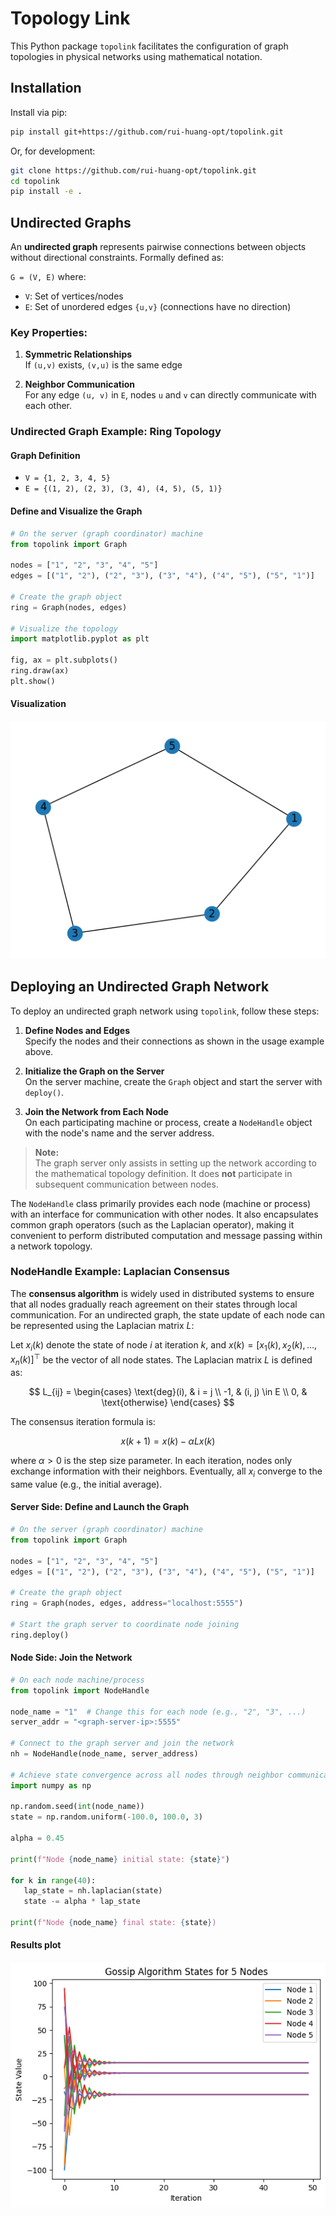 # Topology Link
This Python package `topolink` facilitates the configuration of graph topologies in physical networks using mathematical notation.

## Installation
Install via pip:

```bash
pip install git+https://github.com/rui-huang-opt/topolink.git
```

Or, for development:

```bash
git clone https://github.com/rui-huang-opt/topolink.git
cd topolink
pip install -e .
```

## Undirected Graphs
An **undirected graph** represents pairwise connections between objects without directional constraints. Formally defined as:

`G = (V, E)` where:  
- `V`: Set of vertices/nodes  
- `E`: Set of unordered edges `{u,v}` (connections have no direction)

### Key Properties:
1. **Symmetric Relationships**  
   If `(u,v)` exists, `(v,u)` is the same edge

2. **Neighbor Communication**  
   For any edge `(u, v)` in `E`, nodes `u` and `v` can directly communicate with each other.

### Undirected Graph Example: Ring Topology

#### **Graph Definition**
- `V = {1, 2, 3, 4, 5}`
- `E = {(1, 2), (2, 3), (3, 4), (4, 5), (5, 1)}`

#### **Define and Visualize the Graph**

```python
# On the server (graph coordinator) machine
from topolink import Graph

nodes = ["1", "2", "3", "4", "5"]
edges = [("1", "2"), ("2", "3"), ("3", "4"), ("4", "5"), ("5", "1")]

# Create the graph object
ring = Graph(nodes, edges)

# Visualize the topology
import matplotlib.pyplot as plt

fig, ax = plt.subplots()
ring.draw(ax)
plt.show()
```

#### **Visualization**

![Ring Topology Example](docs/images/ring_topology.png)

## Deploying an Undirected Graph Network

To deploy an undirected graph network using `topolink`, follow these steps:

1. **Define Nodes and Edges**  
   Specify the nodes and their connections as shown in the usage example above.

2. **Initialize the Graph on the Server**  
   On the server machine, create the `Graph` object and start the server with `deploy()`.

3. **Join the Network from Each Node**  
   On each participating machine or process, create a `NodeHandle` object with the node's name and the server address.

> **Note:**  
> The graph server only assists in setting up the network according to the mathematical topology definition.
It does **not** participate in subsequent communication between nodes.

The `NodeHandle` class primarily provides each node (machine or process) with an interface for communication with other nodes.
It also encapsulates common graph operators (such as the Laplacian operator), making it convenient to perform distributed computation and message passing within a network topology.

### NodeHandle Example: Laplacian Consensus

The **consensus algorithm** is widely used in distributed systems to ensure that all nodes gradually reach agreement on their states through local communication. For an undirected graph, the state update of each node can be represented using the Laplacian matrix $L$:

Let $x_i(k)$ denote the state of node $i$ at iteration $k$, and $x(k) = [x_1(k), x_2(k), \dots, x_n(k)]^\top$ be the vector of all node states. The Laplacian matrix $L$ is defined as:

$$
L_{ij} = 
\begin{cases}
\text{deg}(i), & i = j \\
-1, & (i, j) \in E \\
0, & \text{otherwise}
\end{cases}
$$

The consensus iteration formula is:

$$
x(k+1) = x(k) - \alpha L x(k)
$$

where $\alpha > 0$ is the step size parameter. In each iteration, nodes only exchange information with their neighbors. Eventually, all $x_i$ converge to the same value (e.g., the initial average).

#### **Server Side: Define and Launch the Graph**

```python
# On the server (graph coordinator) machine
from topolink import Graph

nodes = ["1", "2", "3", "4", "5"]
edges = [("1", "2"), ("2", "3"), ("3", "4"), ("4", "5"), ("5", "1")]

# Create the graph object
ring = Graph(nodes, edges, address="localhost:5555")

# Start the graph server to coordinate node joining
ring.deploy()
```

#### **Node Side: Join the Network**

```python
# On each node machine/process
from topolink import NodeHandle

node_name = "1"  # Change this for each node (e.g., "2", "3", ...)
server_addr = "<graph-server-ip>:5555"

# Connect to the graph server and join the network
nh = NodeHandle(node_name, server_address)

# Achieve state convergence across all nodes through neighbor communication
import numpy as np

np.random.seed(int(node_name))
state = np.random.uniform(-100.0, 100.0, 3)

alpha = 0.45

print(f"Node {node_name} initial state: {state}")

for k in range(40):
   lap_state = nh.laplacian(state)
   state -= alpha * lap_state

print(f"Node {node_name} final state: {state})
```

#### **Results plot**
![Consensus](docs/images/consensus.png)